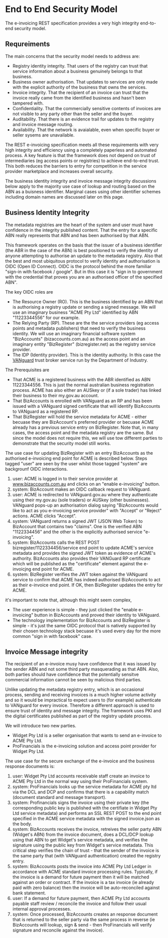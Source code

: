 # End to End Security Model

The e-invoicing REST specification provides a very high integrity end-to-end security model.

## Requreiments

The main concerns that the security model needs to address are:
* Registry identity integrity.  That users of the registry can trust that service information about a business genuinely belongs to that business.
* Business owner authorisation.  That updates to services are only made with the explicit authority of the business that owns the services.
* Invoice integrity.  That the recipient of an invoice can trust that the invoice really came from the identified business and hasn't been tampered with.
* Confidentiality.  That the commercially sensitive contents of invoices are not visible to any party other than the seller and the buyer.
* Auditability.  That there is an evidence trail for updates to the registry and invoice message routing.
* Availability.  That the network is avaialable, even when specific buyer or seller sysems are unavailable.

The REST e-invoicing specification meets all these requirements with very high integrity and efficiency using a completely paperless and automated process.  A key feature is that the framework does not depend on trust of intermediaries (eg access points or registries) to achieve end-to-end trust.  This both reduces the barriers to entry for competition in the service provider marketplace and increases overall security.

The business identity integrity and invoice message integrity discussions below apply to the majority use case of lookup and routing based on the ABN as a buisness identifier.  Marginal cases using other identifier schemes including domain names are discussed later on this page.

## Business Identity Integrity

The metadata registries are the heart of the system and user must have confidence in the integrity published content.  That the entry for a specific ABN really represents that ABN and has been authorised by that ABN.

This framework operates on the basis that the issuer of a business identifier (the ABR in the case of the ABN) is best positioned to verify the identity of anyone attempting to authorise an update to the metadata registry.  Also that the best and most ubiquitous protocol to verify identity and authorisation is OIDC (Open ID Connect).  OIDC is the protocol behind the more familiar "sign-in with facebook / google".   But in this case it is "sign in to government with the credential that proves you are an authorised officer of the specified ABN".  

The key OIDC roles are
* The Resource Owner (RO).  This is the business identified by an ABN that is authorising a registry update or sending a signed message. We will use an imaginary business "ACME Pty Ltd" identified by ABN "11223344556" for our example.
* The Relying Party (RP).  These are the the service providers (eg access points and metadata publishers) that need to verify the business identity. We will use an imaginary financial software system "BizAccounts" (bizaccounts.com.au) as the access point and an imaginary entity  "BizRegister" (bizregister.net) as the registry service provider.
* The IDP (Identity provider).  This is the identity authority. In this case the [VANguard](http://vanguard.business.gov.au) trust broker service run by the Department of Industry.

The Prerequisites are
* That ACME is a registered business with the ABR identified as ABN 11223344556.  This is just the normal australian business registration process.  ACME has also either an AUSkey or (if a sole trader) has linked their business to their my.gov.au account.
* That BizAccounts is enrolled with VANguard as an RP and has been issued with a VANguard signed certificate that will identify BizAccounts to VANguard as a registered RP.
* That BizRegister will hold the service metadata for ACME - either becuase they are BizAccount's preferred provider or becuase ACME already has a previous service entry on BizRegister.  Note that, in many cases, the access point and the metadata registry are the same. But since the model does not require this, we will use tow different parties to demonstrate that the security model still works.

The use case for updating BizRegister with an entry BizAccounts as the authorised e-invoicing end point for ACME is described below.  Steps tagged "user" are seen by the user whilst those tagged "system" are backgrounf OIDC interactions.
1. user: ACME is logged in to their service provider at www.bizaccounts.com.au and clicks on an "enable e-invoicing" button.
2. system: BizAccount makes an OIDC callback request to VANguard.
3. user: ACME is redirected to VANguard.gov.au where they authenticate using their my.gov.au (sole traders) or AUSkey (other businesses). VANguard pops-up an authorisation dialog saying "BizAccounts would like to act as you e-invoicing service provider" with "Accept" or "Reject" actions.  ACME clicks "Accept".
4. system: VANguard returns a signed JWT (JSON Web Token) to BizAccount that contains two "claims".  One is the verified ABN "1122334456" and the other is the explicitly authorised service "e-invoicing".
5. system: BizAccounts calls the REST POST bizregister/1122334456/service end point to update ACME's service metadata and provides the signed JWT token as evidence of ACME's authority.  BizAccounts also provides their VANGuard RP certificate which will be published as the "certificate" element against the e-invoicjng end point for ACME.
6. system: BizRegister verifies the JWT token against the VANguard service to confirm that ACME has indeed authorised BizAccounts to act as their e-invoice end point.  If OK, then BizRegister updates the entry for ACME.

it's important to note that, although this might seem complex, 
* The user experience is simple - they just clicked the "enable e-invoicing" button in BizAccounts and proved their identity to VANguard.
* The technology implementation for BizAccounts and BizRegister is simple - it's just the same OIDC protocol that is natively supported by their chosen technology stack becuase it's used every day for the more common "sign in with facebook" case.

## Invoice Message integrity

The recipient of an e-invoice musy have confidence that it was issued by the sender ABN and not some third party masquerading as that ABN.  Also, both parties should have confidence that the potentially sensitve commercial information cannot be seen by malicious third parties.

Unlike updating the metadata registry entry, which is an occasional process, sending and receiving invoices is a much higher volume activity and so it would be impractical to expect users to (for example) authenticate to VANguard for every invoice.  Therefore a different approach is used to ensure trust of identity and message integrity.  The framework uses PKI and the digital certificates published as part of the registry update process.

We will introduce two new parties.
* Widget Pty Ltd is a seller organisation that wants to send an e-invoice to ACME Pty Ltd.
* ProFinancials is the e-invoicing solution and access point provider for Widget Pty Ltd.

The use case for the secure exchange of the e-invoice and the business response documents is:
1. user: Widget Pty Ltd accounts receivable staff create an invoice to ACME Pty Ltd in the normal way using their ProFinancials system.
2. system: ProFinancials looks up the service metadata for ACME pty ltd via the DCL and DCP and confirms that there is a capability match (document standard and message transport).
3. system: Profinancials signs the invoice using their private key (the corresponding public key is published with the certifiate in Widget Pty Ltd service metadata) and performs an SSL REST POST to the end point specified in the ACME service metadata with the signed invoice.json as the body.
4. system: BizAccounts receives the invoice, retreives the seller party ABN (Widget's ABN) from the invoice document, does a DCL/DCP lookup using that ABN to get Widget's service metadata, and verifies the signature using the public key from Widget's service metadata.  This critical step verifies the chain of trust - that the sender of the invoice is the same party that (with VANguard authentication) created the registry entry.
5. system: BizAccounts posts the invoice into ACME Pty Ltd Ledger in accordance with ACME standard invoice processing rules.  Typically, if the invoice is a demand for future payment then it will be matched against an order or contract.  If the invoice is a tax invoice (ie already paid with zero balance) then the invoice will be auto-reconciled against bank statement.
6. user: If a demand for future payment, then ACME Pty Ltd accounts payable staff review / reconcile the invoice and follow their usual internal approval processes.
7. system: Once processed, BizAccounts creates an response document that is returned to the seller party via the same process in reverse (ie BizAccounts will lookup, sign & send - then ProFinancials will verify signature and reconcile against the invoice).






